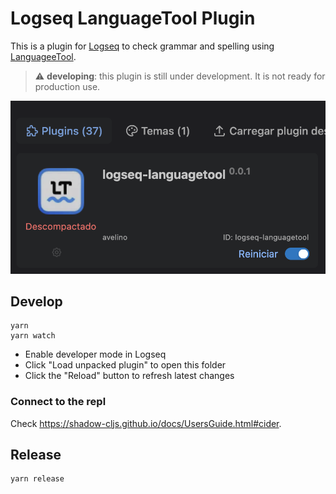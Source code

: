 # Logseq LanguageTool Plugin

This is a plugin for [Logseq](https://logseq.com/) to check grammar and spelling using [LanguageeTool](https://languagetool.org/).

> ⚠️ **developing**: this plugin is still under development. It is not ready for production use.

![marketplace in developer](resources/screenshot-01.png)

## Develop

``` shell
yarn
yarn watch
```

* Enable developer mode in Logseq
* Click "Load unpacked plugin" to open this folder
* Click the "Reload" button to refresh latest changes

### Connect to the repl

Check https://shadow-cljs.github.io/docs/UsersGuide.html#cider.

## Release

``` shell
yarn release
```
